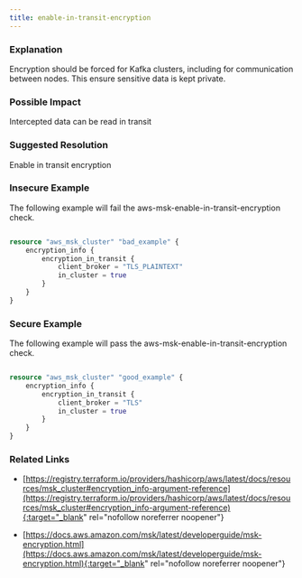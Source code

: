 ```yaml
---
title: enable-in-transit-encryption
---
```


### Explanation


Encryption should be forced for Kafka clusters, including for communication between nodes. This ensure sensitive data is kept private.


### Possible Impact
Intercepted data can be read in transit

### Suggested Resolution
Enable in transit encryption


### Insecure Example

The following example will fail the aws-msk-enable-in-transit-encryption check.

```terraform

resource "aws_msk_cluster" "bad_example" {
	encryption_info {
		encryption_in_transit {
			client_broker = "TLS_PLAINTEXT"
			in_cluster = true
		}
	}
}

```



### Secure Example

The following example will pass the aws-msk-enable-in-transit-encryption check.

```terraform

resource "aws_msk_cluster" "good_example" {
	encryption_info {
		encryption_in_transit {
			client_broker = "TLS"
			in_cluster = true
		}
	}
}

```




### Related Links


- [https://registry.terraform.io/providers/hashicorp/aws/latest/docs/resources/msk_cluster#encryption_info-argument-reference](https://registry.terraform.io/providers/hashicorp/aws/latest/docs/resources/msk_cluster#encryption_info-argument-reference){:target="_blank" rel="nofollow noreferrer noopener"}

- [https://docs.aws.amazon.com/msk/latest/developerguide/msk-encryption.html](https://docs.aws.amazon.com/msk/latest/developerguide/msk-encryption.html){:target="_blank" rel="nofollow noreferrer noopener"}


